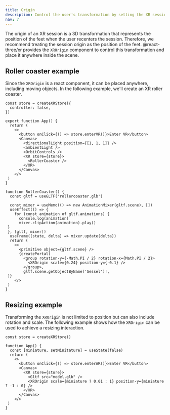 ```yaml
---
title: Origin
description: Control the user's transformation by setting the XR session origin
nav: 7
---
```


The origin of an XR session is a 3D transformation that represents the position of the feet when the user recenters the session. Therefore, we recommend treating the session origin as the position of the feet. @react-three/xr provides the `XROrigin` component to control this transformation and place it anywhere inside the scene.

## Roller coaster example

Since the `XROrigin` is a react component, it can be placed anywhere, including moving objects. In the following example, we'll create an XR roller coaster.

```tsx
const store = createXRStore({
  controller: false,
})

export function App() {
  return (
    <>
      <button onClick={() => store.enterVR()}>Enter VR</button>
      <Canvas>
        <directionalLight position={[1, 1, 1]} />
        <ambientLight />
        <OrbitControls />
        <XR store={store}>
          <RollerCoaster />
        </XR>
      </Canvas>
    </>
 )
}

function RollerCoaster() {
  const gltf = useGLTF('rollercoaster.glb')

  const mixer = useMemo(() => new AnimationMixer(gltf.scene), [])
  useEffect(() => {
    for (const animation of gltf.animations) {
      console.log(animation)
      mixer.clipAction(animation).play()
 }
 }, [gltf, mixer])
  useFrame((state, delta) => mixer.update(delta))
  return (
    <>
      <primitive object={gltf.scene} />
      {createPortal(
        <group rotation-y={-Math.PI / 2} rotation-x={Math.PI / 2}>
          <XROrigin scale={0.24} position-y={-0.1} />
        </group>,
        gltf.scene.getObjectByName('Sessel')!,
 )}
    </>
 )
}
```

## Resizing example

Transforming the `XROrigin` is not limited to position but can also include rotation and scale. The following example shows how the `XROrigin` can be used to achieve a resizing interaction.

```tsx
const store = createXRStore()

function App() {
  const [miniature, setMinitature] = useState(false)
  return (
    <>
      <button onClick={() => store.enterAR()}>Enter VR</button>
      <Canvas>
        <XR store={store}>
          <Gltf src="model.glb" />
          <XROrigin scale={miniature ? 0.01 : 1} position-y={miniature ? -1 : 0} />
        </XR>
      </Canvas>
    </>
 )
}
```

